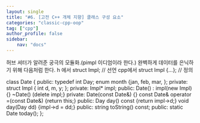 ```yaml
---
layout: single
title: "#6. [고전 C++ 개체 지향] 클래스 구성 요소"
categories: "classic-cpp-oop"
tag: ["cpp"]
author_profile: false
sidebar: 
    nav: "docs"
---
```


허브 셔터가 알려준 궁극의 모듈화.(pimpl 이디엄이라 한다.)
완벽하게 데이터를 은닉하기 위해 다음처럼 한다. h 에서 struct Impl; // 선언
cpp에서 struct Impl {...}; // 정의

class Date { public: typedef int Day; enum month {jan, feb, mar, }; private: struct Impl {
int d, m, y; }; private: Impl* impl; public: Date() : impl(new Impl) {} ~Date() (delete impl;} private: Date(const Date&) {} const Date& operator =(const Date&) {return this;} public: Day day() const {return impl->d;} void day(Day dd) {impl->d = dd;} public: string toString() const; public: static Date today(); };